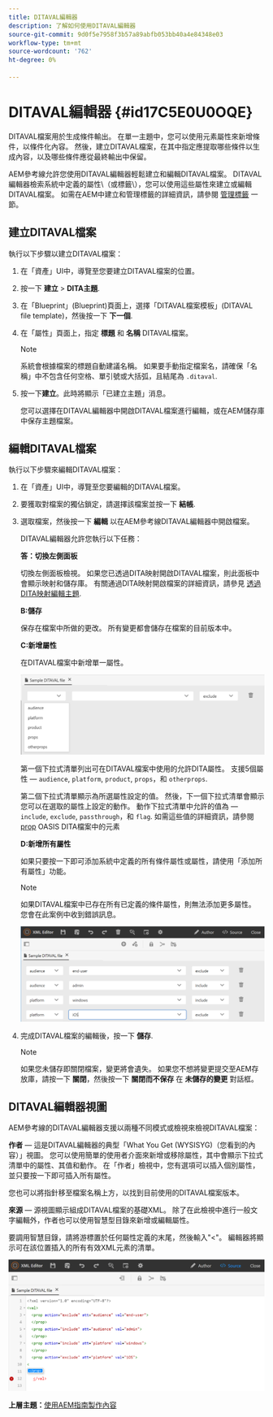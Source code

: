 ```yaml
---
title: DITAVAL編輯器
description: 了解如何使用DITAVAL編輯器
source-git-commit: 9d0f5e7958f3b57a89abfb053bb40a4e84348e03
workflow-type: tm+mt
source-wordcount: '762'
ht-degree: 0%

---
```



# DITAVAL編輯器 {#id17C5E0U0OQE}

DITAVAL檔案用於生成條件輸出。 在單一主題中，您可以使用元素屬性來新增條件，以條件化內容。 然後，建立DITAVAL檔案，在其中指定應提取哪些條件以生成內容，以及哪些條件應從最終輸出中保留。

AEM參考線允許您使用DITAVAL編輯器輕鬆建立和編輯DITAVAL檔案。 DITAVAL編輯器檢索系統中定義的屬性\（或標籤\），您可以使用這些屬性來建立或編輯DITAVAL檔案。 如需在AEM中建立和管理標籤的詳細資訊，請參閱 [管理標籤](https://experienceleague.adobe.com/docs/experience-manager-cloud-service/sites/authoring/features/tags.html?lang=en) 一節。

## 建立DITAVAL檔案

執行以下步驟以建立DITAVAL檔案：

1. 在「資產」UI中，導覽至您要建立DITAVAL檔案的位置。

1. 按一下 **建立** \> **DITA主題**.

1. 在「Blueprint」(Blueprint)頁面上，選擇「DITAVAL檔案模板」(DITAVAL file template)，然後按一下 **下一個**.

1. 在「屬性」頁面上，指定 **標題** 和 **名稱** DITAVAL檔案。

   >[!NOTE]
   >
   > 系統會根據檔案的標題自動建議名稱。 如果要手動指定檔案名，請確保「名稱」中不包含任何空格、單引號或大括弧，且結尾為 `.ditaval`.

1. 按一下&#x200B;**建立**。此時將顯示「已建立主題」消息。

   您可以選擇在DITAVAL編輯器中開啟DITAVAL檔案進行編輯，或在AEM儲存庫中保存主題檔案。


## 編輯DITAVAL檔案

執行以下步驟來編輯DITAVAL檔案：

1. 在「資產」UI中，導覽至您要編輯的DITAVAL檔案。
1. 要獲取對檔案的獨佔鎖定，請選擇該檔案並按一下 **結帳**.
1. 選取檔案，然後按一下 **編輯** 以在AEM參考線DITAVAL編輯器中開啟檔案。

   DITAVAL編輯器允許您執行以下任務：

   **答：切換左側面板**

   切換左側面板檢視。 如果您已透過DITA映射開啟DITAVAL檔案，則此面板中會顯示映射和儲存庫。 有關通過DITA映射開啟檔案的詳細資訊，請參見 [透過DITA映射編輯主題](map-editor-advanced-map-editor.md#id17ACJ0F0FHS).

   **B:儲存**

   保存在檔案中所做的更改。 所有變更都會儲存在檔案的目前版本中。

   **C:新增屬性**

   在DITAVAL檔案中新增單一屬性。

   ![](images/ditaval-editor-props.png)

   第一個下拉式清單列出可在DITAVAL檔案中使用的允許DITA屬性。 支援5個屬性 —  `audience`, `platform`, `product`, `props`，和 `otherprops`.

   第二個下拉式清單顯示為所選屬性設定的值。 然後，下一個下拉式清單會顯示您可以在選取的屬性上設定的動作。 動作下拉式清單中允許的值為 —  `include`, `exclude`, `passthrough`，和 `flag`. 如需這些值的詳細資訊，請參閱 [prop](http://docs.oasis-open.org/dita/dita/v1.3/errata01/os/complete/part3-all-inclusive/langRef/ditaval/ditaval-prop.html#ditaval-prop) OASIS DITA檔案中的元素

   **D:新增所有屬性**

   如果只要按一下即可添加系統中定義的所有條件屬性或屬性，請使用「添加所有屬性」功能。

   >[!NOTE]
   >
   > 如果DITAVAL檔案中已存在所有已定義的條件屬性，則無法添加更多屬性。 您會在此案例中收到錯誤訊息。

   ![](images/ditaval-all-props.png)

1. 完成DITAVAL檔案的編輯後，按一下 **儲存**.

   >[!NOTE]
   >
   > 如果您未儲存即關閉檔案，變更將會遺失。 如果您不想將變更提交至AEM存放庫，請按一下 **關閉**，然後按一下 **關閉而不保存** 在 **未儲存的變更** 對話框。


## DITAVAL編輯器視圖

AEM參考線的DITAVAL編輯器支援以兩種不同模式或檢視來檢視DITAVAL檔案：

**作者**  — 這是DITAVAL編輯器的典型「What You Get \(WYSISYG\)（您看到的內容）」視圖。 您可以使用簡單的使用者介面來新增或移除屬性，其中會顯示下拉式清單中的屬性、其值和動作。 在「作者」檢視中，您有選項可以插入個別屬性，並只要按一下即可插入所有屬性。

您也可以將指針移至檔案名稱上方，以找到目前使用的DITAVAL檔案版本。

**來源**  — 源視圖顯示組成DITAVAL檔案的基礎XML。 除了在此檢視中進行一般文字編輯外，作者也可以使用智慧型目錄來新增或編輯屬性。

要調用智慧目錄，請將游標置於任何屬性定義的末尾，然後輸入&quot;&lt;&quot;。 編輯器將顯示可在該位置插入的所有有效XML元素的清單。

![](images/ditaval-source-view.png)

**上層主題：**[&#x200B;使用AEM指南製作內容](authoring-content-xml-doc.md)

